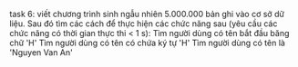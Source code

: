 task 6: viết chương trình sinh ngẫu nhiên 5.000.000 bản ghi vào cơ sở dữ liệu. Sau đó tìm các cách để thực hiện các chức năng sau (yêu cầu các chức năng có thời gian thực thi < 1 s):
Tìm người dùng có tên bắt đầu băng chữ 'H'
Tìm người dùng có tên có chứa ký tự 'H'
Tìm người dùng có tên là 'Nguyen Van An'
